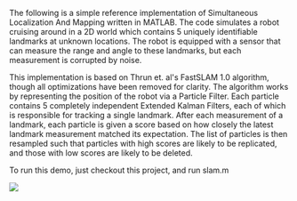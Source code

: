 The following is a simple reference implementation of Simultaneous Localization
And Mapping written in MATLAB. The code simulates a robot cruising around in
a 2D world which contains 5 uniquely identifiable landmarks at unknown
locations. The robot is equipped with a sensor that can measure the range and
angle to these landmarks, but each measurement is corrupted by noise.

This implementation is based on Thrun et. al's FastSLAM 1.0 algorithm, though
all optimizations have been removed for clarity. The algorithm works by
representing the position of the robot via a Particle Filter. Each particle
contains 5 completely independent Extended Kalman Filters, each of which is
responsible for tracking a single landmark. After each measurement of
a landmark, each particle is given a score based on how closely the latest
landmark measurement matched its expectation. The list of particles is then
resampled such that particles with high scores are likely to be replicated, and
those with low scores are likely to be deleted.

To run this demo, just checkout this project, and run slam.m 

![](https://github.com/randvoorhies/SimpleSLAM/raw/master/screenshot.png)